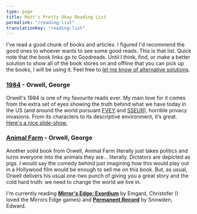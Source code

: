 ```yaml
---
type: page
title: Matt's Pretty Okay Reading List
permalink: "/reading-list"
translationKey: "reading-list"
---
```


I've read a good chunk of books and articles. I figured I'd recommend the good ones to whoever wants to see some good reads. This is that list. Quick note that the book links go to Goodreads. Until I think, find, or make a better solution to show all of the book stores on and offline that you can pick up the books, I will be using it. Feel free to [let me know of alternative solutions](https://doamatto.xyz/contact).

### **[1984](https://goodreads.com/book/show/40961427-1984)** - Orwell, George

Orwell's 1984 is one of my favourite reads ever. My main love for it comes from the extra set of eyes showing the truth behind what we have today in the US (and around the world pursuant [FVEY](https://fr.wikipedia.org/wiki/Five_Eyes) and [SSEUR](https://en.wikipedia.org/wiki/Five_Eyes#Fourteen_Eyes)), horrible privacy invasions. From its characters to its descriptive environment, it’s great. [Here's a nice slide-show.](https://cdn.doamatto.xyz/1984.pptx)

### **[Animal Farm](https://www.goodreads.com/book/show/7613)** - Orwell, George

Another solid book from Orwell, Animal Farm literally just takes politics and turns everyone into the animals they are... literally. Dictators are depicted as pigs. I would say the comedy behind just imagining how this would play out in a Hollywood film would be enough to sell me on this book. But, as usual, Orwell delivers his usual one-two punch of giving you a great story and the cold hard truth: we need to change the world we live in.

I'm currently reading **[Mirror's Edge: Exordium](https://www.darkhorse.com/Comics/27-218)** by Emgard, Christofer (I loved the Mirrors Edge games) and **[Permanent Record](https://us.macmillan.com/books/9781250237231)** by Snowden, Edward.